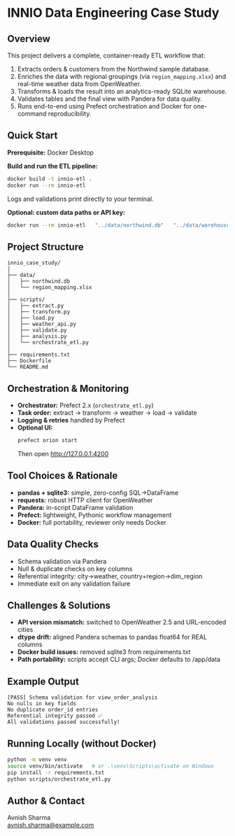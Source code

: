 # INNIO Data Engineering Case Study

## Overview

This project delivers a complete, container-ready ETL workflow that:
1. Extracts orders & customers from the Northwind sample database.  
2. Enriches the data with regional groupings (via `region_mapping.xlsx`) and real-time weather data from OpenWeather.  
3. Transforms & loads the result into an analytics-ready SQLite warehouse.  
4. Validates tables and the final view with Pandera for data quality.  
5. Runs end-to-end using Prefect orchestration and Docker for one-command reproducibility.

## Quick Start

**Prerequisite:** Docker Desktop

**Build and run the ETL pipeline:**
```bash
docker build -t innio-etl .
docker run --rm innio-etl
```

Logs and validations print directly to your terminal.

**Optional: custom data paths or API key:**
```bash
docker run --rm innio-etl   "../data/northwind.db"   "../data/warehouse.db"   "../data/region_mapping.xlsx"   "<YOUR_OPENWEATHER_API_KEY>"
```

## Project Structure

```
innio_case_study/
│
├── data/
│   ├── northwind.db
│   └── region_mapping.xlsx
│
├── scripts/
│   ├── extract.py
│   ├── transform.py
│   ├── load.py
│   ├── weather_api.py
│   ├── validate.py
│   ├── analysis.py
│   └── orchestrate_etl.py
│
├── requirements.txt
├── Dockerfile
└── README.md
```

## Orchestration & Monitoring

- **Orchestrator:** Prefect 2.x (`orchestrate_etl.py`)  
- **Task order:** extract → transform → weather → load → validate  
- **Logging & retries** handled by Prefect  
- **Optional UI:**  
  ```bash
  prefect orion start
  ```
  Then open http://127.0.0.1:4200

## Tool Choices & Rationale

- **pandas + sqlite3:** simple, zero-config SQL→DataFrame  
- **requests:** robust HTTP client for OpenWeather  
- **Pandera:** in-script DataFrame validation  
- **Prefect:** lightweight, Pythonic workflow management  
- **Docker:** full portability, reviewer only needs Docker  

## Data Quality Checks

- Schema validation via Pandera  
- Null & duplicate checks on key columns  
- Referential integrity: city→weather, country+region→dim_region  
- Immediate exit on any validation failure  

## Challenges & Solutions

- **API version mismatch:** switched to OpenWeather 2.5 and URL-encoded cities  
- **dtype drift:** aligned Pandera schemas to pandas float64 for REAL columns  
- **Docker build issues:** removed sqlite3 from requirements.txt  
- **Path portability:** scripts accept CLI args; Docker defaults to /app/data  

## Example Output

```
[PASS] Schema validation for view_order_analysis
No nulls in key fields
No duplicate order_id entries
Referential integrity passed ✅
All validations passed successfully!
```

## Running Locally (without Docker)

```bash
python -m venv venv
source venv/bin/activate   # or .\venv\Scripts\activate on Windows
pip install -r requirements.txt
python scripts/orchestrate_etl.py
```

## Author & Contact

Avnish Sharma  
avnish.sharma@example.com
